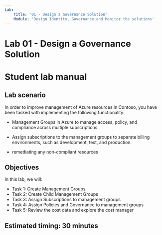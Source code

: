 ```yaml
---
Lab:
    Title: '01 - Design a Governance Solution'
    Module: 'Design Identity, Governance and Monitor the solutions'
---
```


# Lab 01 - Design a Governance Solution
# Student lab manual
## Lab scenario

In order to improve management of Azure resources in Contoso, you have been tasked with implementing the following functionality:

- Management Groups in Azure to manage access, policy, and compliance across multiple subscriptions.

- Assign subscriptions to the management groups to separate billing environments, such as development, test, and production.

- remediating any non-compliant resources

## Objectives

In this lab, we will:

+ Task 1: Create Management Groups
+ Task 2: Create Child Management Groups
+ Task 3: Assign Subscriptions to management groups
+ Task 4: Assign Policies and Governance to management groups
+ Task 5: Review the cost data and explore the cost manager

## Estimated timing: 30 minutes
